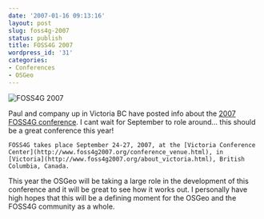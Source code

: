```yaml
---
date: '2007-01-16 09:13:16'
layout: post
slug: foss4g-2007
status: publish
title: FOSS4G 2007
wordpress_id: '31'
categories:
- Conferences
- OSGeo
---
```


![FOSS4G 2007](http://media.reprojected.com/images/FOSS4G/tempbanner.gif)

Paul and company up in Victoria BC have posted info about the [2007 FOSS4G conference](http://www.foss4g2007.org/index.html).  I cant wait for September to role around... this should be a great conference this year!


    FOSS4G takes place September 24-27, 2007, at the [Victoria Conference Center](http://www.foss4g2007.org/conference_venue.html), in [Victoria](http://www.foss4g2007.org/about_victoria.html), British Columbia, Canada.

This year the OSGeo will be taking a large role in the development of this conference and it will be great to see how it works out. I personally have high hopes that this will be a defining moment for the OSGeo and the FOSS4G community as a whole.
